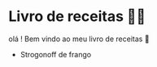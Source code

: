 # Livro de receitas :man_cook:

olá ! Bem vindo ao meu livro de receitas :call_me_hand:



- Strogonoff de frango